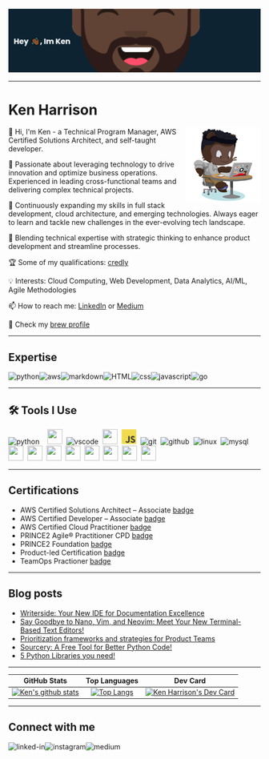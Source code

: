 [![](https://github.com/ktreharrison/ktreharrison/blob/main/banner%20(4).png)](https://github.com/ktreharrison/ktreharrison/blob/main/banner%20(4).png)

---
# Ken Harrison

<img align="right" height="150" src="https://github.com/ktreharrison/ktreharrison/raw/main/Blacktocat_single_1.jpg" alt=" Blackocat Octocats" style="max-width: 100%; display: inline-block;" data-target="animated-image.originalImage">

👋 Hi, I'm Ken - a Technical Program Manager, AWS Certified Solutions Architect, and self-taught developer.

🚀 Passionate about leveraging technology to drive innovation and optimize business operations. 
   Experienced in leading cross-functional teams and delivering complex technical projects.

🌱 Continuously expanding my skills in full stack development, cloud architecture, and emerging technologies.
   Always eager to learn and tackle new challenges in the ever-evolving tech landscape.

💼 Blending technical expertise with strategic thinking to enhance product development and streamline processes.

🏆 Some of my qualifications: [credly](https://www.credly.com/users/ken-harrison.df90c429)

💡 Interests: Cloud Computing, Web Development, Data Analytics, AI/ML, Agile Methodologies

📫 How to reach me: [LinkedIn](https://www.linkedin.com/in/kenneth-harrison/) or [Medium](https://medium.com/@kenneth.harrison)

🍺 Check my [brew profile](https://www.brewfiles.com/brew/gBG7H5qsvdHWN9piG8aC/)

---

## Expertise
<img align="left" alt="python" src="https://img.shields.io/badge/Python-14354C?style=for-the-badge&logo=python&logoColor=white" />
<img align="left" alt="aws" src="https://img.shields.io/badge/Amazon%20AWS-%23232F3E?logo=amazon-aws&logoColor=white&style=for-the-badge" />
<img align="left" alt="markdown" src="https://img.shields.io/badge/Markdown-000000?style=for-the-badge&logo=markdown&logoColor=white" />
<img align="left" alt="HTML" src="https://img.shields.io/badge/HTML-239120?style=for-the-badge&logo=html5&logoColor=white" />
<img align="left" alt="css" src="https://img.shields.io/badge/CSS-239120?&style=for-the-badge&logo=css3&logoColor=white" />
<img align="left" alt="javascript" src="https://img.shields.io/badge/JavaScript-323330?style=for-the-badge&logo=javascript&logoColor=F7DF1E" />
<img align="left" alt="go" src="https://img.shields.io/badge/Go-00ADD8?style=for-the-badge&logo=go&logoColor=white" />

<br />

---

## 🛠️ Tools I Use

<p align="left">
   <img src="https://cdn.jsdelivr.net/gh/devicons/devicon/icons/python/python-original.svg" alt="python" width="30" height="30"/>&nbsp;
   <link rel="stylesheet" type='text/css' href="https://cdn.jsdelivr.net/gh/devicons/devicon@latest/devicon.min.css" width="30" height="30" />&nbsp;
   <img src="https://cdn.jsdelivr.net/gh/devicons/devicon@latest/icons/bash/bash-original.svg" width="30" height="30"/ >&nbsp;
   <img src="https://cdn.jsdelivr.net/gh/devicons/devicon/icons/vscode/vscode-original.svg" alt="vscode" width="30" height="30"/>&nbsp;
   <img src="https://cdn.jsdelivr.net/gh/devicons/devicon@latest/icons/amazonwebservices/amazonwebservices-original-wordmark.svg" width="30" height="30" />&nbsp;
   <img src="https://raw.githubusercontent.com/devicons/devicon/master/icons/javascript/javascript-original.svg" alt="javascript" width="30" height="30" />&nbsp;
   <img src="https://cdn.jsdelivr.net/gh/devicons/devicon/icons/git/git-original.svg" alt="git" width="30" height="30"/>&nbsp;
   <img src="https://cdn.jsdelivr.net/gh/devicons/devicon/icons/github/github-original-wordmark.svg" alt="github" width="30" height="30"/>&nbsp;
   <img src="https://cdn.jsdelivr.net/gh/devicons/devicon/icons/linux/linux-original.svg" alt="linux" width="30" height="30"/>&nbsp;
   <img src="https://cdn.jsdelivr.net/gh/devicons/devicon/icons/mysql/mysql-original-wordmark.svg" alt="mysql" width="30" height="30"/>&nbsp;
   <img src="https://cdn.jsdelivr.net/gh/devicons/devicon@latest/icons/yaml/yaml-original.svg" width="30" height="30" />&nbsp;
   <img src="https://cdn.jsdelivr.net/gh/devicons/devicon@latest/icons/ssh/ssh-original-wordmark.svg" width="30" height="30" />&nbsp;
   <img src="https://cdn.jsdelivr.net/gh/devicons/devicon@latest/icons/slack/slack-original.svg" width="30" height="30" />&nbsp;
   <img src="https://cdn.jsdelivr.net/gh/devicons/devicon@latest/icons/pycharm/pycharm-original.svg" width="30" height="30" />&nbsp;
   <img src="https://cdn.jsdelivr.net/gh/devicons/devicon@latest/icons/go/go-original.svg" width="30" height="30" />&nbsp;
   <img src="https://cdn.jsdelivr.net/gh/devicons/devicon@latest/icons/apple/apple-original.svg" width="30" height="30"/>&nbsp;
   <img src="https://cdn.jsdelivr.net/gh/devicons/devicon@latest/icons/homebrew/homebrew-original-wordmark.svg" width="30" height="30" />&nbsp;
   <img src="https://cdn.jsdelivr.net/gh/devicons/devicon@latest/icons/gitlab/gitlab-original-wordmark.svg" width="30" height="30" />&nbsp;      
</p>

---
 
## Certifications

- AWS Certified Solutions Architect – Associate [badge](https://www.credly.com/badges/2fd2e9e1-bc4a-4d1b-9e61-a6abb6dcb89d/public_url) <br>
- AWS Certified Developer – Associate [badge](https://www.credly.com/badges/e6ac7f51-d58c-4e1d-ad23-c8815e77b37d/public_url) <br>
- AWS Certified Cloud Practitioner [badge](https://www.credly.com/badges/31a43456-c3dd-4d39-9321-969a131f20ff/public_url) <br>
- PRINCE2 Agile® Practitioner CPD [badge](https://www.credly.com/badges/57a43e2f-ee92-451e-b38f-962d561bf5d8)
- PRINCE2 Foundation [badge](https://www.credly.com/badges/7a7c3177-de48-489f-841c-16273ada5145/public_url)
- Product-led Certification [badge](https://www.credly.com/earner/earned/badge/bbf15091-ba58-427c-bb6d-35a54009286e)
- TeamOps Practioner [badge](https://levelup.gitlab.com/c/YopHR3XXSA6JrlOCL72f7A)

---

## Blog posts
<!-- BLOG-POST-LIST:START -->
- [Writerside: Your New IDE for Documentation Excellence](https://ktreharrison.medium.com/writerside-your-new-ide-for-documentation-excellence-8fd944d4aeb0?source=rss-ffad067cde1e------2)
- [Say Goodbye to Nano, Vim, and Neovim: Meet Your New Terminal-Based Text Editors!](https://ktreharrison.medium.com/say-goodbye-to-nano-vim-and-neovim-meet-your-new-terminal-based-text-editors-c01b964dc2b8?source=rss-ffad067cde1e------2)
- [Prioritization frameworks and strategies for Product Teams](https://ktreharrison.medium.com/prioritization-frameworks-and-strategies-for-product-teams-ab0e0140930?source=rss-ffad067cde1e------2)
- [Sourcery: A Free Tool for Better Python Code!](https://python.plainenglish.io/sourcery-a-free-tool-for-better-python-code-ef37e2fb791?source=rss-ffad067cde1e------2)
- [5 Python Libraries you need!](https://python.plainenglish.io/5-python-libraries-you-need-54e6867e264?source=rss-ffad067cde1e------2)
<!-- BLOG-POST-LIST:END -->


---
 
| GitHub Stats 	| Top Languages 	| Dev Card 	|
|:---:	|:---:	|---	|
| [![Ken's github stats](https://github-readme-stats.vercel.app/api?username=ktreharrison&count_private=true&show_icons=true&theme=algolia&hide_rank=false)](https://github.com/ktreharrison/github-readme-stats) 	| [![Top Langs](https://github-readme-stats.vercel.app/api/top-langs/?username=ktreharrison&layout=compact&theme=algolia)](https://github.com/ktreharrison/github-readme-stats) 	| <a href="https://app.daily.dev/ktreharrison"><img src="https://api.daily.dev/devcards/v2/tR1mMv2uE.png?type=default&r=7wm" width="356" alt="Ken Harrison's Dev Card"/></a> 	|
 
---

## Connect with me

[<img align="left" alt="linked-in" src="https://img.shields.io/badge/linkedin-%230077B5.svg?&style=for-the-badge&logo=linkedin&logoColor=white" />](https://www.linkedin.com/in/kenneth-harrison)
[<img align="left" alt="instagram" src="https://img.shields.io/badge/Instagram-E4405F?style=for-the-badge&logo=instagram&logoColor=white" />](https://www.instagram.com/travelkentravel/)
[<img align="left" alt="medium" src="https://img.shields.io/badge/medium-%2312100E.svg?&style=for-the-badge&logo=medium&logoColor=white" />](https://ktreharrison.medium.com/)







                            




<!---
ktreharrison/ktreharrison is a ✨ special ✨ repository because its `README.md` (this file) appears on your GitHub profile.
You can click the Preview link to take a look at your changes.
--->
